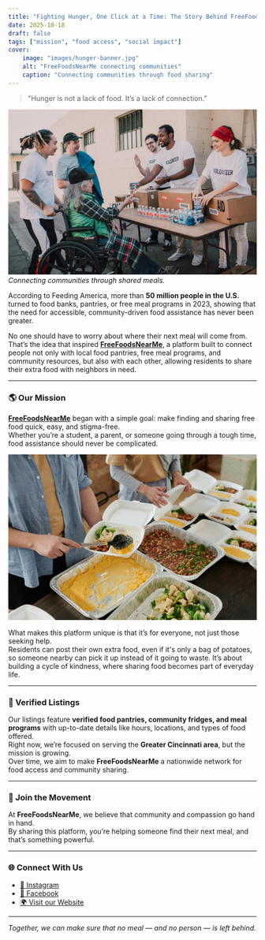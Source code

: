 ```yaml
---
title: "Fighting Hunger, One Click at a Time: The Story Behind FreeFoodsNearMe"
date: 2025-10-18
draft: false
tags: ["mission", "food access", "social impact"]
cover:
    image: "images/hunger-banner.jpg"
    alt: "FreeFoodsNearMe connecting communities"
    caption: "Connecting communities through food sharing"
---
```


> "Hunger is not a lack of food. It’s a lack of connection."

![FreeFoodsNearMe banner](hunger.jpg)
*Connecting communities through shared meals.*

According to Feeding America, more than **50 million people in the U.S.** turned to food banks, pantries, or free meal programs in 2023, showing that the need for accessible, community-driven food assistance has never been greater.

No one should have to worry about where their next meal will come from. That’s the idea that inspired [**FreeFoodsNearMe**](https://freefoodsnearme.com), a platform built to connect people not only with local food pantries, free meal programs, and community resources, but also with each other, allowing residents to share their extra food with neighbors in need.

--- 

### 🌎 Our Mission

[**FreeFoodsNearMe**](https://freefoodsnearme.com) began with a simple goal: make finding and sharing free food quick, easy, and stigma-free.  
Whether you’re a student, a parent, or someone going through a tough time, food assistance should never be complicated.

![Community fridge in Cincinnati](community.jpg)

What makes this platform unique is that it’s for everyone, not just those seeking help.  
Residents can post their own extra food, even if it's only a bag of potatoes, so someone nearby can pick it up instead of it going to waste. It’s about building a cycle of kindness, where sharing food becomes part of everyday life.

---

### 🥫 Verified Listings

Our listings feature **verified food pantries, community fridges, and meal programs** with up-to-date details like hours, locations, and types of food offered.  
Right now, we’re focused on serving the **Greater Cincinnati area**, but the mission is growing.  
Over time, we aim to make **FreeFoodsNearMe** a nationwide network for food access and community sharing.

---

### 💬 Join the Movement

At **FreeFoodsNearMe**, we believe that community and compassion go hand in hand.  
By sharing this platform, you’re helping someone find their next meal, and that’s something powerful.

---

### 🌐 Connect With Us

- [🌸 Instagram](https://www.instagram.com/freefoodsnearme/)
- [📘 Facebook](https://www.facebook.com/profile.php?id=61581662233758)
- [🌍 Visit our Website](https://freefoodsnearme.com)

---

*Together, we can make sure that no meal — and no person — is left behind.*
